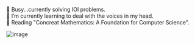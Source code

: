 🏅 Busy...currently solving IOI problems. <br>
🌱 I’m currently learning to deal with the voices in my head. <br>
📖 Reading "Concreat Mathematics: A Foundation for Computer Science". <br>

![image](https://github.com/MateiVV2/MateiVV2/assets/149501285/f53201ac-f790-4e83-a4c9-33d44dc4101c)

